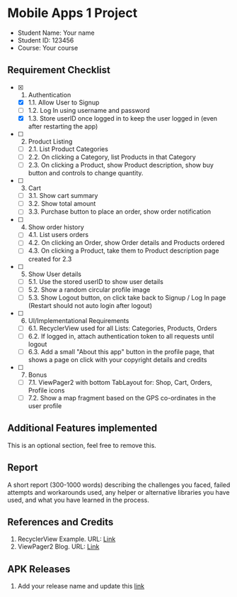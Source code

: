 # Mobile Apps 1 Project

- Student Name: Your name
- Student ID: 123456
- Course: Your course

## Requirement Checklist

- [x] 1. Authentication
  - [x] 1.1. Allow User to Signup
  - [ ] 1.2. Log In using username and password
  - [x] 1.3. Store userID once logged in to keep the user logged in (even after restarting the app)
- [ ] 2. Product Listing
  - [ ] 2.1. List Product Categories
  - [ ] 2.2. On clicking a Category, list Products in that Category
  - [ ] 2.3. On clicking a Product, show Product description, show buy button and controls to change quantity.
- [ ] 3. Cart
  - [ ] 3.1. Show cart summary
  - [ ] 3.2. Show total amount
  - [ ] 3.3. Purchase button to place an order, show order notification
- [ ] 4. Show order history
  - [ ] 4.1. List users orders
  - [ ] 4.2. On clicking an Order, show Order details and Products ordered
  - [ ] 4.3. On clicking a Product, take them to Product description page created for 2.3
- [ ] 5. Show User details
  - [ ] 5.1. Use the stored userID to show user details
  - [ ] 5.2. Show a random circular profile image
  - [ ] 5.3. Show Logout button, on click take back to Signup / Log In page (Restart should not auto login after logout)
- [ ] 6. UI/Implementational Requirements
  - [ ] 6.1. RecyclerView used for all Lists: Categories, Products, Orders
  - [ ] 6.2. If logged in, attach authentication token to all requests until logout
  - [ ] 6.3. Add a small "About this app" button in the profile page, that shows a page on click with your copyright details and credits
- [ ] 7. Bonus
  - [ ] 7.1. ViewPager2 with bottom TabLayout for: Shop, Cart, Orders, Profile icons
  - [ ] 7.2. Show a map fragment based on the GPS co-ordinates in the user profile

## Additional Features implemented

This is an optional section, feel free to remove this.

## Report

A short report (300-1000 words) describing the challenges you faced, failed attempts and workarounds used, any helper or alternative libraries you have used, and what you have learned in the process. 

## References and Credits

1. RecyclerView Example. URL: [Link](https://example.org)
1. ViewPager2 Blog. URL: [Link](https://example.org)

## APK Releases

1. Add your release name and update this [link](https://example.org)
